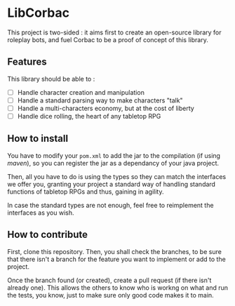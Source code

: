 # LibCorbac

This project is two-sided : it aims first to create an open-source library for roleplay bots, and fuel Corbac to be a proof of concept of this library.

## Features

This library should be able to :

- [ ] Handle character creation and manipulation
- [ ] Handle a standard parsing way to make characters "talk"
- [ ] Handle a multi-characters economy, but at the cost of liberty
- [ ] Handle dice rolling, the heart of any tabletop RPG

## How to install

You have to modify your `pom.xml` to add the jar to the compilation (if using *maven*), so you can register the jar as a dependancy of your java project.

Then, all you have to do is using the types so they can match the interfaces we offer you, granting your project a standard way of handling standard functions of tabletop RPGs and thus, gaining in agility.

In case the standard types are not enough, feel free to reimplement the interfaces as you wish.

## How to contribute

First, clone this repository. Then, you shall check the branches, to be sure that there isn't a branch for the feature you want to implement or add to the project.

Once the branch found (or created), create a pull request (if there isn't already one). This allows the others to know who is workng on what and run the tests, you know, just to make sure only good code makes it to main.
